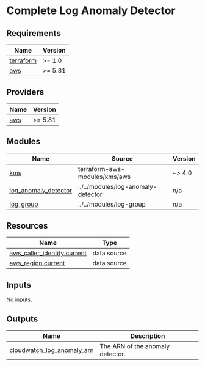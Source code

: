 # Complete Log Anomaly Detector

<!-- BEGIN_TF_DOCS -->
## Requirements

| Name | Version |
|------|---------|
| <a name="requirement_terraform"></a> [terraform](#requirement\_terraform) | >= 1.0 |
| <a name="requirement_aws"></a> [aws](#requirement\_aws) | >= 5.81 |

## Providers

| Name | Version |
|------|---------|
| <a name="provider_aws"></a> [aws](#provider\_aws) | >= 5.81 |

## Modules

| Name | Source | Version |
|------|--------|---------|
| <a name="module_kms"></a> [kms](#module\_kms) | terraform-aws-modules/kms/aws | ~> 4.0 |
| <a name="module_log_anomaly_detector"></a> [log\_anomaly\_detector](#module\_log\_anomaly\_detector) | ../../modules/log-anomaly-detector | n/a |
| <a name="module_log_group"></a> [log\_group](#module\_log\_group) | ../../modules/log-group | n/a |

## Resources

| Name | Type |
|------|------|
| [aws_caller_identity.current](https://registry.terraform.io/providers/hashicorp/aws/latest/docs/data-sources/caller_identity) | data source |
| [aws_region.current](https://registry.terraform.io/providers/hashicorp/aws/latest/docs/data-sources/region) | data source |

## Inputs

No inputs.

## Outputs

| Name | Description |
|------|-------------|
| <a name="output_cloudwatch_log_anomaly_arn"></a> [cloudwatch\_log\_anomaly\_arn](#output\_cloudwatch\_log\_anomaly\_arn) | The ARN of the anomaly detector. |
<!-- END_TF_DOCS -->
